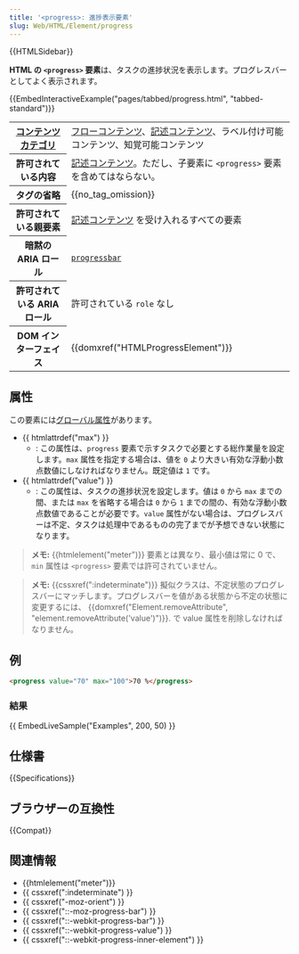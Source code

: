 ```yaml
---
title: '<progress>: 進捗表示要素'
slug: Web/HTML/Element/progress
---
```


{{HTMLSidebar}}

**HTML の `<progress>` 要素**は、タスクの進捗状況を表示します。プログレスバーとしてよく表示されます。

{{EmbedInteractiveExample("pages/tabbed/progress.html", "tabbed-standard")}}

<table class="properties">
  <tbody>
    <tr>
      <th scope="row">
        <a href="/ja/docs/Web/HTML/Content_categories">コンテンツカテゴリ</a>
      </th>
      <td>
        <a href="/ja/docs/Web/HTML/Content_categories#フローコンテンツ"
          >フローコンテンツ</a
        >、<a href="/ja/docs/Web/HTML/Content_categories#記述コンテンツ"
          >記述コンテンツ</a
        >、ラベル付け可能コンテンツ、知覚可能コンテンツ
      </td>
    </tr>
    <tr>
      <th scope="row">許可されている内容</th>
      <td>
        <a href="/ja/docs/Web/HTML/Content_categories#記述コンテンツ"
          >記述コンテンツ</a
        >。ただし、子要素に
        <code>&#x3C;progress></code> 要素を含めてはならない。
      </td>
    </tr>
    <tr>
      <th scope="row">タグの省略</th>
      <td>{{no_tag_omission}}</td>
    </tr>
    <tr>
      <th scope="row">許可されている親要素</th>
      <td>
        <a href="/ja/docs/Web/HTML/Content_categories#記述コンテンツ"
          >記述コンテンツ</a
        >
        を受け入れるすべての要素
      </td>
    </tr>
    <tr>
      <th scope="row">暗黙の ARIA ロール</th>
      <td><code><a href="/ja/docs/Web/Accessibility/ARIA/Roles/progressbar_role">progressbar</a></code></td>
    </tr>
    <tr>
      <th scope="row">許可されている ARIA ロール</th>
      <td>許可されている <code>role</code> なし</td>
    </tr>
    <tr>
      <th scope="row">DOM インターフェイス</th>
      <td>{{domxref("HTMLProgressElement")}}</td>
    </tr>
  </tbody>
</table>

## 属性

この要素には[グローバル属性](/ja/docs/Web/HTML/Global_attributes)があります。

- {{ htmlattrdef("max") }}
  - : この属性は、`progress` 要素で示すタスクで必要とする総作業量を設定します。`max` 属性を指定する場合は、値を `0` より大きい有効な浮動小数点数値にしなければなりません。既定値は `1` です。
- {{ htmlattrdef("value") }}
  - : この属性は、タスクの進捗状況を設定します。値は `0` から `max` までの間、または `max` を省略する場合は `0` から `1` までの間の、有効な浮動小数点数値であることが必要です。`value` 属性がない場合は、プログレスバーは不定、タスクは処理中であるものの完了までが予想できない状態になります。

> **メモ:** {{htmlelement("meter")}} 要素とは異なり、最小値は常に 0 で、`min` 属性は `<progress>` 要素では許可されていません。

> **メモ:** {{cssxref(":indeterminate")}} 擬似クラスは、不定状態のプログレスバーにマッチします。プログレスバーを値がある状態から不定の状態に変更するには、 {{domxref("Element.removeAttribute", "element.removeAttribute('value')")}}. で value 属性を削除しなければなりません。

## 例

```html
<progress value="70" max="100">70 %</progress>
```

### 結果

{{ EmbedLiveSample("Examples", 200, 50) }}

## 仕様書

{{Specifications}}

## ブラウザーの互換性

{{Compat}}

## 関連情報

- {{htmlelement("meter")}}
- {{ cssxref(":indeterminate") }}
- {{ cssxref("-moz-orient") }}
- {{ cssxref("::-moz-progress-bar") }}
- {{ cssxref("::-webkit-progress-bar") }}
- {{ cssxref("::-webkit-progress-value") }}
- {{ cssxref("::-webkit-progress-inner-element") }}
